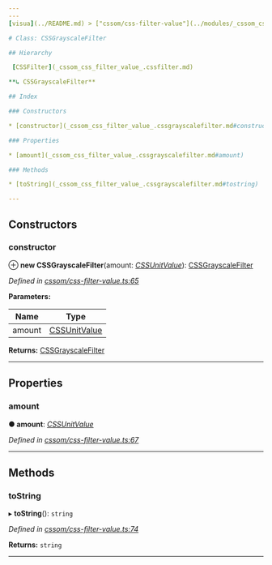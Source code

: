 ```yaml
---
---
[visua](../README.md) > ["cssom/css-filter-value"](../modules/_cssom_css_filter_value_.md) > [CSSGrayscaleFilter](../classes/_cssom_css_filter_value_.cssgrayscalefilter.md)

# Class: CSSGrayscaleFilter

## Hierarchy

 [CSSFilter](_cssom_css_filter_value_.cssfilter.md)

**↳ CSSGrayscaleFilter**

## Index

### Constructors

* [constructor](_cssom_css_filter_value_.cssgrayscalefilter.md#constructor)

### Properties

* [amount](_cssom_css_filter_value_.cssgrayscalefilter.md#amount)

### Methods

* [toString](_cssom_css_filter_value_.cssgrayscalefilter.md#tostring)

---
```


## Constructors

<a id="constructor"></a>

###  constructor

⊕ **new CSSGrayscaleFilter**(amount: *[CSSUnitValue](_cssom_css_unit_value_.cssunitvalue.md)*): [CSSGrayscaleFilter](_cssom_css_filter_value_.cssgrayscalefilter.md)

*Defined in [cssom/css-filter-value.ts:65](https://github.com/umbopepato/visua/blob/221e6a0/src/cssom/css-filter-value.ts#L65)*

**Parameters:**

| Name | Type |
| ------ | ------ |
| amount | [CSSUnitValue](_cssom_css_unit_value_.cssunitvalue.md) |

**Returns:** [CSSGrayscaleFilter](_cssom_css_filter_value_.cssgrayscalefilter.md)

___

## Properties

<a id="amount"></a>

###  amount

**● amount**: *[CSSUnitValue](_cssom_css_unit_value_.cssunitvalue.md)*

*Defined in [cssom/css-filter-value.ts:67](https://github.com/umbopepato/visua/blob/221e6a0/src/cssom/css-filter-value.ts#L67)*

___

## Methods

<a id="tostring"></a>

###  toString

▸ **toString**(): `string`

*Defined in [cssom/css-filter-value.ts:74](https://github.com/umbopepato/visua/blob/221e6a0/src/cssom/css-filter-value.ts#L74)*

**Returns:** `string`

___

